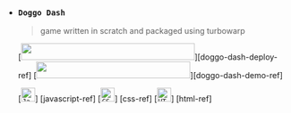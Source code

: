 - ### `Doggo Dash`

    > game written in scratch and packaged using turbowarp

    [<img src="https://img.shields.io/badge/View%20Deployment%20on%20GitHub%20Pages-222222?style=for-the-badge&logo=GitHub%20Pages&logoColor=white" width="310" height="30">][doggo-dash-deploy-ref]
    [<img src="https://img.shields.io/badge/Watch%20Demo%20on%20YouTube-FF0000?style=for-the-badge&logo=youtube&logoColor=white" width="275" height="30">][doggo-dash-demo-ref]

    [<code><img height="25" src="https://skillicons.dev/icons?i=js&perline=1&theme=light" title="JavaScript"></code>]
    [javascript-ref]
    [<code><img height="25" src="https://skillicons.dev/icons?i=css&perline=1&theme=light" title="CSS"></code>]
    [css-ref]
    [<code><img height="25" src="https://skillicons.dev/icons?i=html&perline=1&theme=light" title="HTML"></code>]
    [html-ref]

<br>
